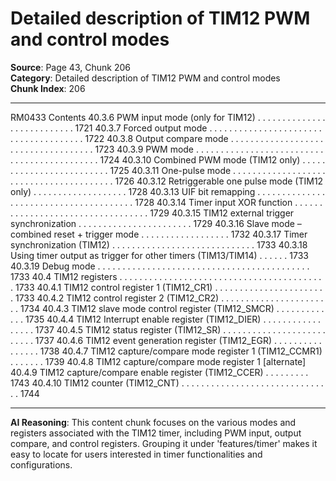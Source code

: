 # Detailed description of TIM12 PWM and control modes

**Source**: Page 43, Chunk 206  
**Category**: Detailed description of TIM12 PWM and control modes  
**Chunk Index**: 206

---

RM0433 Contents
40.3.6 PWM input mode (only for TIM12) . . . . . . . . . . . . . . . . . . . . . . . . . . . 1721
40.3.7 Forced output mode . . . . . . . . . . . . . . . . . . . . . . . . . . . . . . . . . . . . . . 1722
40.3.8 Output compare mode . . . . . . . . . . . . . . . . . . . . . . . . . . . . . . . . . . . . 1723
40.3.9 PWM mode . . . . . . . . . . . . . . . . . . . . . . . . . . . . . . . . . . . . . . . . . . . . 1724
40.3.10 Combined PWM mode (TIM12 only) . . . . . . . . . . . . . . . . . . . . . . . . . 1725
40.3.11 One-pulse mode . . . . . . . . . . . . . . . . . . . . . . . . . . . . . . . . . . . . . . . . 1726
40.3.12 Retriggerable one pulse mode (TIM12 only) . . . . . . . . . . . . . . . . . . . 1728
40.3.13 UIF bit remapping . . . . . . . . . . . . . . . . . . . . . . . . . . . . . . . . . . . . . . . 1728
40.3.14 Timer input XOR function . . . . . . . . . . . . . . . . . . . . . . . . . . . . . . . . . . 1729
40.3.15 TIM12 external trigger synchronization . . . . . . . . . . . . . . . . . . . . . . . 1729
40.3.16 Slave mode – combined reset + trigger mode . . . . . . . . . . . . . . . . . . 1732
40.3.17 Timer synchronization (TIM12) . . . . . . . . . . . . . . . . . . . . . . . . . . . . . 1733
40.3.18 Using timer output as trigger for other timers (TIM13/TIM14) . . . . . . 1733
40.3.19 Debug mode . . . . . . . . . . . . . . . . . . . . . . . . . . . . . . . . . . . . . . . . . . . 1733
40.4 TIM12 registers . . . . . . . . . . . . . . . . . . . . . . . . . . . . . . . . . . . . . . . . . . 1733
40.4.1 TIM12 control register 1 (TIM12_CR1) . . . . . . . . . . . . . . . . . . . . . . . 1733
40.4.2 TIM12 control register 2 (TIM12_CR2) . . . . . . . . . . . . . . . . . . . . . . . 1734
40.4.3 TIM12 slave mode control register (TIM12_SMCR) . . . . . . . . . . . . . 1735
40.4.4 TIM12 Interrupt enable register (TIM12_DIER) . . . . . . . . . . . . . . . . . 1737
40.4.5 TIM12 status register (TIM12_SR) . . . . . . . . . . . . . . . . . . . . . . . . . . 1737
40.4.6 TIM12 event generation register (TIM12_EGR) . . . . . . . . . . . . . . . . 1738
40.4.7 TIM12 capture/compare mode register 1 (TIM12_CCMR1) . . . . . . . 1739
40.4.8 TIM12 capture/compare mode register 1 [alternate]
40.4.9 TIM12 capture/compare enable register (TIM12_CCER) . . . . . . . . . 1743
40.4.10 TIM12 counter (TIM12_CNT) . . . . . . . . . . . . . . . . . . . . . . . . . . . . . . . 1744

---

**AI Reasoning**: This content chunk focuses on the various modes and registers associated with the TIM12 timer, including PWM input, output compare, and control registers. Grouping it under 'features/timer' makes it easy to locate for users interested in timer functionalities and configurations.
